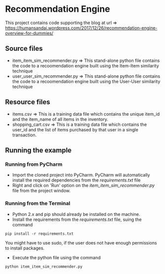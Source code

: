 # Recommendation Engine

This project contains code supporting the blog at url => https://humansandai.wordpress.com/2017/12/26/recommendation-engine-overview-for-dummies/

## Source files
* item_item_sim_recommender.py => This stand-alone python file contains the code to a recoomendation engine
built using the Item-Item similarity technique
* user_user_sim_recommender.py => This stand-alone python file contains the code to a recoomendation engine
built using the User-User similarity technique

## Resource files
* items.csv => This is a training data file which contains the unique item_id and the item_name of all
items in the inventory.
* shopping_cart.csv => This is a training data file which contains the user_id and the list of items
purchased by that user in a single transaction.

## Running the example
### Running from PyCharm
* Import the cloned project into PyCharm. PyCharm will automatically install the required dependencies
from the _requirements.txt_ file
* Right and click on 'Run' option on the _item_item_sim_recommender.py_ file from the project window.

### Running from the Terminal
* Python 2.x and pip should already be installed on the machine.
* Install the requirements from the _requirements.txt_ file, suing the command
```
pip install -r requirements.txt
```
You might have to use sudo, if the user does not have enough permissions to install packages.
* Execute the python file using the command
```
python item_item_sim_recommender.py
```